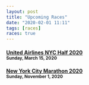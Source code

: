 ```yaml
---
layout: post
title: "Upcoming Races"
date: "2020-02-01 11:11"
tags: [races]
races: true
---
```

#### [United Airlines NYC Half 2020](https://www.nyrr.org/races/2020unitedairlinesnychalf)<br><small>Sunday, March 15, 2020</small>

#### [New York City Marathon 2020](https://www.nyrr.org/races/2020tcsnewyorkcitymarathon)<br><small>Sunday, November 1, 2020</small>
